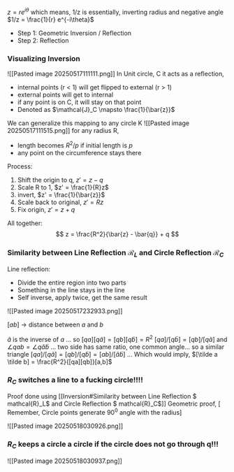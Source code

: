 $z = re^{i\theta}$
which means, 1/z is essentially, inverting radius and negative angle
$1/z = \frac{1}{r} e^{-i\theta}$
- Step 1: Geometric Inversion / Reflection
- Step 2: Reflection

### Visualizing Inversion
![[Pasted image 20250517111111.png]]
In Unit circle, C it acts as a reflection, 
- internal points (r < 1) will get flipped to external (r > 1)
- external points will get to internal
- if any point is on C, it will stay on that point
- Denoted as $\mathcal{J}_C \mapsto \frac{1}{\bar{z}}$ 

We can generalize this mapping to any circle K
![[Pasted image 20250517111515.png]]
for any radius R,
- length becomes $R^2/p$ if initial length is $p$
- any point on the circumference stays there

Process:
1. Shift the origin to q, $z' = z-q$
2. Scale R to 1, $z' = \frac{1}{R}z$
3. invert, $z' = \frac{1}{\bar{z}}$
4. Scale back to original, $z' = Rz$
5. Fix origin, $z' = z + q$

All together:
$$
z = \frac{R^2}{\bar{z} - \bar{q}} + q
$$

### Similarity between Line Reflection $\mathcal{R}_L$  and  Circle Reflection $\mathcal{R}_C$

Line reflection:
- Divide the entire region into two parts
- Something in the line stays in the line
- Self inverse, apply twice, get the same result

![[Pasted image 20250517232933.png]]

$[ab]$ -> distance between $a$ and $b$

$\tilde a$ is the inverse of $a$ 
... so $[qa][q\tilde a] = [qb][q\tilde b] = R^2$
$[qa] / [q\tilde b] =[qb] / [q\tilde a]$ and $\angle qab = \angle q \tilde a \tilde b$ 
... two side has same ratio, one common angle... so a similar triangle
$[qa] / [q\tilde a] = [qb] / [q\tilde b] = [a b] / [\tilde a \tilde b]$
... Which would imply,
$[\tilde a \tilde b] = \frac{R^2}{[qa][qb]}[a,b]$


### $R_C$ switches a line to a fucking circle!!!!
Proof done using [[Inversion#Similarity between Line Reflection $ mathcal{R}_L$ and Circle Reflection $ mathcal{R}_C$]] 
Geometric proof, \[ Remember, Circle points generate $90^0$ angle with the radius\]

![[Pasted image 20250518030926.png]]
### $R_C$ keeps a circle a circle if the circle does not go through q!!!

![[Pasted image 20250518030937.png]]
